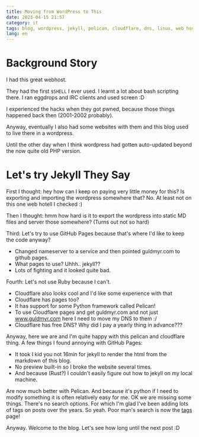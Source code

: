 ```yaml
---
title: Moving from WordPress to This
date: 2023-04-15 21:57
category: it
tags: blog, wordpress, jekyll, pelican, cloudflare, dns, linux, web hosting
lang: en
---
```


Background Story
===

I had this great webhost.

They had the first `$SHELL` I ever used. I learnt a lot about bash scripting there. I ran eggdrops and IRC clients and used screen :D

I experienced the hacks when they got pwned, because those things happened back then (2001-2002 probably).

Anyway, eventually I also had some websites with them and this blog used to live there in a wordpress.

Until the other day when I think wordpress had gotten auto-updated beyond the now quite old PHP version.

Let's try Jekyll They Say
===

First I thought: hey how can I keep on paying very little money for this? Is exporting and importing the wordpress somewhere that? No. At least not on this one web hotell I checked :)

Then I thought: hmm how hard is it to export the wordpress into static MD files and server those somewhere? (Turns out not so hard)

Third: Let's try to use GitHub Pages because that's where I'd like to keep the code anyway?

 - Changed nameserver to a service and then pointed guldmyr.com to github pages.
 - What pages to use? Uhhh.. jekyll??
 - Lots of fighting and it looked quite bad.

 Fourth: Let's not use Ruby because I can't.

 - Cloudflare also looks cool and I'd like some experience with that
 - Cloudflare has pages too?
 - It has support for some Python framework called Pelican!
 - To use Cloudflare pages and get guldmyr.com and not just www.guldmyr.com here I need to move my DNS to them :/
 - Cloudflare has free DNS? Why did I pay a yearly thing in advance???

 Anyway, here we are and I'm quite happy with this pelican and cloudflare thing. A few things I found annoying with GitHub Pages:

 - It took I kid you not 16min for jekyll to render the html from the markdown of this blog.
 - No preview built-in so I broke the website several times.
 - And because (Rust?) I couldn't easily figure out how to jekyll on my local machine.

 Are now much better with Pelican. And because it's python if I need to modify something it is often relatively easy for me. OK we are missing some things. There's no search options. For which I'm glad I've been adding lots of tags on posts over the years. So yeah. Poor man's search is now the [tags](tags/) page!
 
 Anyway. Welcome to the blog. Let's see how long until the next post :D

